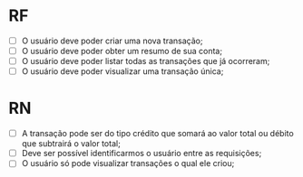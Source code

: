 # RF

- [ ] O usuário deve poder criar uma nova transação;
- [ ] O usuário deve poder obter um resumo de sua conta;
- [ ] O usuário deve poder listar todas as transações que já ocorreram;
- [ ] O usuário deve poder visualizar uma transação única;

# RN

- [ ] A transação pode ser do tipo crédito que somará ao valor total ou débito que subtrairá o valor total;
- [ ] Deve ser possível identificarmos o usuário entre as requisições;
- [ ] O usuário só pode visualizar transações o qual ele criou;
